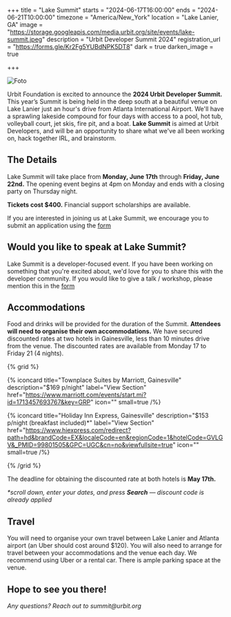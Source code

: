 +++
title = "Lake Summit"
starts = "2024-06-17T16:00:00"
ends = "2024-06-21T10:00:00"
timezone = "America/New_York"
location = "Lake Lanier, GA"
image = "https://storage.googleapis.com/media.urbit.org/site/events/lake-summit.jpeg"
description = "Urbit Developer Summit 2024"
registration_url = "https://forms.gle/Kr2Fg5YUBdNPK5DT8"
dark = true
darken_image = true



+++

![Foto](https://storage.googleapis.com/media.urbit.org/site/events/lake-summit-graphic.jpg)

Urbit Foundation is excited to announce the **2024 Urbit Developer Summit.** This year’s Summit is being held in the deep south at a beautiful venue on Lake Lanier just an hour's drive from Atlanta International Airport. We'll have a sprawling lakeside compound for four days with access to a pool, hot tub, volleyball court, jet skis, fire pit, and a boat. **Lake Summit** is aimed at Urbit Developers, and will be an opportunity to share what we've all been working on, hack together IRL, and brainstorm.

## The Details

Lake Summit will take place from **Monday, June 17th** through **Friday, June 22nd.** The opening event begins at 4pm on Monday and ends with a closing party on Thursday night.

**Tickets cost $400.** Financial support scholarships are available.

If you are interested in joining us at Lake Summit, we encourage you to submit an application using the [form](https://forms.gle/Kr2Fg5YUBdNPK5DT8)

## Would you like to speak at Lake Summit?

Lake Summit is a developer-focused event. If you have been working on something that you're excited about, we'd love for you to share this with the developer community. If you would like to give a talk / workshop, please mention this in the [form](https://forms.gle/Kr2Fg5YUBdNPK5DT8)

## Accommodations

Food and drinks will be provided for the duration of the Summit. **Attendees will need to organise their own accommodations.** We have secured discounted rates at two hotels in Gainesville, less than 10 minutes drive from the venue. The discounted rates are available from Monday 17 to Friday 21 (4 nights).

{% grid %}

  {% iconcard
    title="Townplace Suites by Marriott, Gainesville"
    description="$169 p/night"
    label="View Section"
    href="https://www.marriott.com/events/start.mi?id=1713457693767&key=GRP"
    icon=""
    small=true
  /%}

  {% iconcard
    title="Holiday Inn Express, Gainesville"
    description="$153 p/night (breakfast included)*"
    label="View Section"
    href="https://www.hiexpress.com/redirect?path=hd&brandCode=EX&localeCode=en&regionCode=1&hotelCode=GVLGV&_PMID=99801505&GPC=UGC&cn=no&viewfullsite=true"
    icon=""
    small=true
  /%}

  {% /grid %}

The deadline for obtaining the discounted rate at both hotels is **May 17th.** 

_*scroll down, enter your dates, and press **Search** — discount code is already applied_

## Travel

You will need to organise your own travel between Lake Lanier and Atlanta airport (an Uber should cost around $120). You will also need to arrange for travel between your accommodations and the venue each day. We recommend using Uber or a rental car. There is ample parking space at the venue. 

## Hope to see you there!

_Any questions? Reach out to summit@urbit.org_
